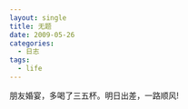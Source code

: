 ```yaml
---
layout: single
title: 无题
date: 2009-05-26
categories:
  - 日志
tags:
  - life
---
```


朋友婚宴，多喝了三五杯。明日出差，一路顺风!
